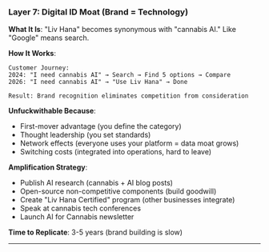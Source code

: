 ### Layer 7: **Digital ID Moat (Brand = Technology)**

**What It Is**: "Liv Hana" becomes synonymous with "cannabis AI." Like "Google" means search.

**How It Works**:

```
Customer Journey:
2024: "I need cannabis AI" → Search → Find 5 options → Compare
2026: "I need cannabis AI" → "Use Liv Hana" → Done

Result: Brand recognition eliminates competition from consideration
```

**Unfuckwithable Because**:

- First-mover advantage (you define the category)
- Thought leadership (you set standards)
- Network effects (everyone uses your platform = data moat grows)
- Switching costs (integrated into operations, hard to leave)

**Amplification Strategy**:

- Publish AI research (cannabis + AI blog posts)
- Open-source non-competitive components (build goodwill)
- Create "Liv Hana Certified" program (other businesses integrate)
- Speak at cannabis tech conferences
- Launch AI for Cannabis newsletter

**Time to Replicate**: 3-5 years (brand building is slow)

---
